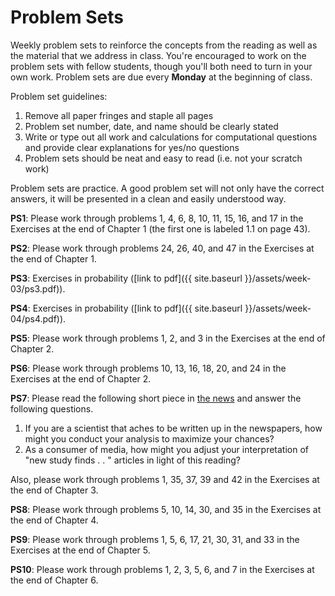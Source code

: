 # Problem Sets

Weekly problem sets to reinforce the concepts from the reading as
well as the material that we address in class. You're encouraged to work on the problem sets with fellow students, though you'll both need to turn in your own work. Problem sets are due every **Monday** at the beginning of class.

Problem set guidelines:

1. Remove all paper fringes and staple all pages
2. Problem set number, date, and name should be clearly stated
3. Write or type out all work and calculations for computational questions and provide clear explanations for yes/no questions
4. Problem sets should be neat and easy to read (i.e. not your scratch work)

Problem sets are practice. A good problem set will not only have the correct answers, it will be presented in a clean and easily understood way.

**PS1**: Please work through problems 1, 4, 6, 8, 10, 11, 15, 16, and 17 in the Exercises at the end of Chapter 1 (the first one is labeled 1.1 on page 43).

**PS2**: Please work through problems 24, 26, 40, and 47 in the Exercises at the end of Chapter 1.

**PS3**: Exercises in probability ([link to pdf]({{ site.baseurl }}/assets/week-03/ps3.pdf)).

**PS4**: Exercises in probability ([link to pdf]({{ site.baseurl }}/assets/week-04/ps4.pdf)).

**PS5**:  Please work through problems 1, 2, and 3 in the Exercises at the end of Chapter 2.

**PS6**: Please work through problems 10, 13, 16, 18, 20, and 24 in the Exercises at the end of Chapter 2.

**PS7**: Please read the following short piece in <a href = "http://www.vox.com/science-and-health/2017/3/3/14792174/half-scientific-studies-news-are-wrong" target = "_blank">the news</a> and answer the following questions.

1. If you are a scientist that aches to be written up in the newspapers, how might you conduct your analysis to maximize your chances?
2. As a consumer of media, how might you adjust your interpretation of "new study finds . . " articles in light of this reading?

Also, please work through problems 1, 35, 37, 39 and 42 in the Exercises at the end of Chapter 3.

**PS8**: Please work through problems 5, 10, 14, 30, and 35 in the Exercises at the end of Chapter 4.

**PS9**: Please work through problems 1, 5, 6, 17, 21, 30, 31, and 33 in the Exercises at the end of Chapter 5.

**PS10**: Please work through problems 1, 2, 3, 5, 6, and 7 in the Exercises at the end of Chapter 6.